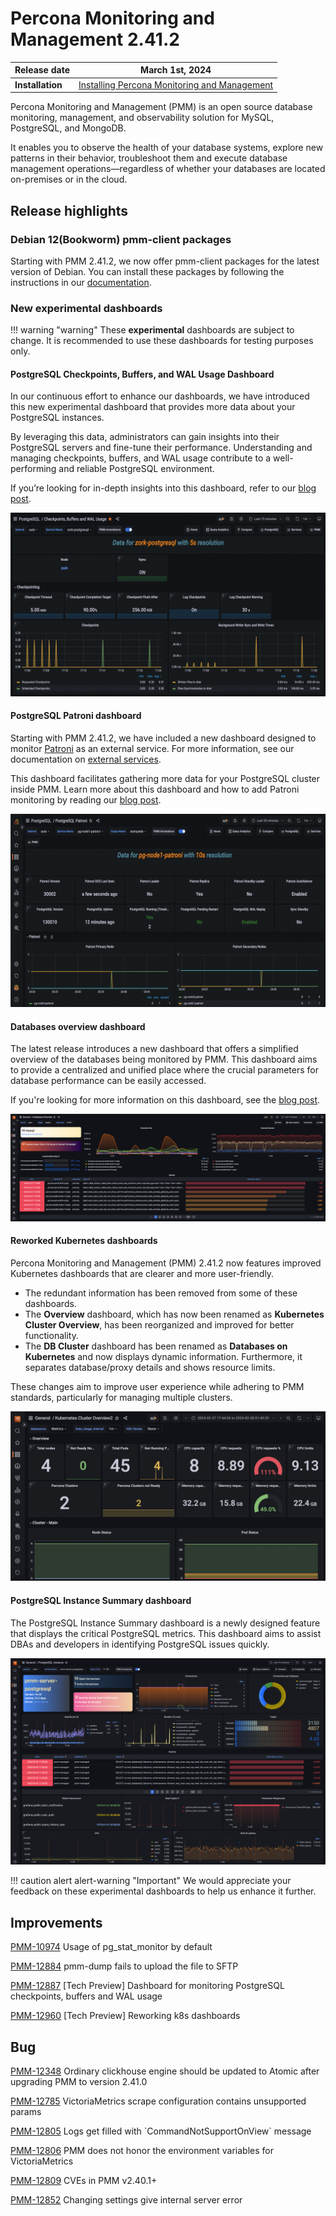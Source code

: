 # Percona Monitoring and Management 2.41.2

| **Release date** | March 1st, 2024                                                                                   |
| ----------------- | ----------------------------------------------------------------------------------------------- |
| **Installation** | [Installing Percona Monitoring and Management](https://www.percona.com/software/pmm/quickstart) |

Percona Monitoring and Management (PMM) is an open source database monitoring, management, and observability solution for MySQL, PostgreSQL, and MongoDB.

It enables you to observe the health of your database systems, explore new patterns in their behavior, troubleshoot them and execute database management operations—regardless of whether your databases are located on-premises or in the cloud.

## Release highlights


### Debian 12(Bookworm) pmm-client packages

Starting with PMM 2.41.2, we now offer pmm-client packages for the latest version of Debian. You can install these packages by following the instructions in our [documentation](https://docs.percona.com/percona-monitoring-and-management/setting-up/client/index.html#package-manager).

### New experimental dashboards

!!! warning "warning"
    These **experimental** dashboards are subject to change. It is recommended to use these dashboards for testing purposes only.

#### PostgreSQL Checkpoints, Buffers, and WAL Usage Dashboard

In our continuous effort to enhance our dashboards, we have introduced this new experimental dashboard that provides more data about your PostgreSQL instances.

By leveraging this data, administrators can gain insights into their PostgreSQL servers and fine-tune their performance. Understanding and managing checkpoints, buffers, and WAL usage contribute to a well-performing and reliable PostgreSQL environment.

If you’re looking for in-depth insights into this dashboard, refer to our [blog post](https://www.percona.com/blog/postgresql-checkpoints-buffers-and-wal-usage-with-percona-monitoring-and-management/).

![!image](../_images/pg_checkpoints_buffers_wal_dashboard.png)

#### PostgreSQL Patroni dashboard

Starting with PMM 2.41.2, we have included a new dashboard designed to monitor [Patroni](https://patroni.readthedocs.io/en/latest/) as an external service. For more information, see our documentation on [external services](https://docs.percona.com/percona-monitoring-and-management/setting-up/client/external.html).

This dashboard facilitates gathering more data for your PostgreSQL cluster inside PMM. Learn more about this dashboard and how to add Patroni monitoring by reading our [blog post](https://www.percona.com/blog/monitoring-a-postgresql-patroni-cluster/).

![!image](../_images/patroni_dashboard.png)


#### Databases overview dashboard

The latest release introduces a new dashboard that offers a simplified overview of the databases being monitored by PMM. This dashboard aims to provide a centralized and unified place where the crucial parameters for database performance can be easily accessed. 

If you're looking for more information on this dashboard, see the [blog post]().

![!image](../_images/databases_overview_dashboard.png)

#### Reworked Kubernetes dashboards

Percona Monitoring and Management (PMM) 2.41.2 now features improved Kubernetes dashboards that are clearer and more user-friendly.

- The redundant information has been removed from some of these dashboards.
- The **Overview** dashboard, which has now been renamed as **Kubernetes Cluster Overview**, has been reorganized and improved for better functionality.
- The **DB Cluster** dashboard has been renamed as **Databases on Kubernetes** and now displays dynamic information. Furthermore, it separates database/proxy details and shows resource limits. 

These changes aim to improve user experience while adhering to PMM standards, particularly for managing multiple clusters.

![!image](../_images/reworked_k8s_dashboard.png)


#### PostgreSQL Instance Summary dashboard

The PostgreSQL Instance Summary dashboard is a newly designed feature that displays the critical PostgreSQL metrics. This dashboard aims to assist DBAs and developers in identifying PostgreSQL issues quickly.

![!image](../_images/pg_instance_summary_dashboard.png)


!!! caution alert alert-warning "Important"
    We would appreciate your feedback on these experimental dashboards to help us enhance it further.

## Improvements


[PMM-10974](https://perconadev.atlassian.net/browse/PMM-10974) Usage of pg\_stat\_monitor by default

[PMM-12884](https://perconadev.atlassian.net/browse/PMM-12884) pmm-dump fails to upload the file to SFTP

[PMM-12887](https://perconadev.atlassian.net/browse/PMM-12887) \[Tech Preview\] Dashboard for monitoring PostgreSQL checkpoints, buffers and WAL usage

[PMM-12960](https://perconadev.atlassian.net/browse/PMM-12960) \[Tech Preview\] Reworking k8s dashboards

## Bug

[PMM-12348](https://perconadev.atlassian.net/browse/PMM-12348) Ordinary clickhouse engine should be updated to Atomic after upgrading PMM to version 2.41.0

[PMM-12785](https://perconadev.atlassian.net/browse/PMM-12785) VictoriaMetrics scrape configuration contains unsupported params

[PMM-12805](https://perconadev.atlassian.net/browse/PMM-12805) Logs get filled with \`CommandNotSupportOnView\` message

[PMM-12806](https://perconadev.atlassian.net/browse/PMM-12806) PMM does not honor the environment variables for VictoriaMetrics

[PMM-12809](https://perconadev.atlassian.net/browse/PMM-12809) CVEs in PMM v2.40.1\+

[PMM-12852](https://perconadev.atlassian.net/browse/PMM-12852) Changing settings give internal server error
